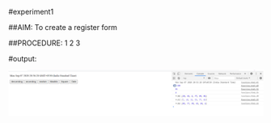 
#experiment1



##AIM: To create a register form
 

##PROCEDURE:
1
2
3


#output:


![output](function.PNG)

